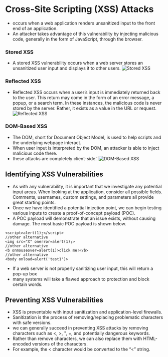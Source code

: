 # Cross-Site Scripting (XSS) Attacks
- occurs when a web application renders unsanitized input to the front end of an application.
- An attacker takes advantage of this vulnerability by injecting malicious code, generally in the form of JavaScript, through the browser.

### Stored XSS
- A stored XSS vulnerability occurs when a web server stores an unsanitized user input and displays it to other users.
![Stored XSS](https://static-assets.codecademy.com/Courses/introduction-to-cybersecurity/xss/Cybersecurity_XSS_Stored_v2-03.svg)

### Reflected XSS
- Reflected XSS occurs when a user’s input is immediately returned back to the user. This return may come in the form of an error message, a popup, or a search term. In these instances, the malicious code is never stored by the server. Rather, it exists as a value in the URL or request.
![Reflected XSS](https://static-assets.codecademy.com/Courses/introduction-to-cybersecurity/xss/Cybersecurity_XSS_Reflected_v2.svg)

### DOM-Based XSS
- The DOM, short for Document Object Model, is used to help scripts and the underlying webpage interact.
- When user input is interpreted by the DOM, an attacker is able to inject malicious code there.
- these attacks are completely client-side.'
![DOM-Based XSS](https://static-assets.codecademy.com/Courses/introduction-to-cybersecurity/xss/Cybersecurity_XSS_DOM_v2.svg)

## Identifying XSS Vulnerabilities
- As with any vulnerability, it is important that we investigate any potential input areas. When looking at the application, consider all possible fields. Comments, usernames, custom settings, and parameters all provide great starting points.
- Once we have identified a potential injection point, we can begin testing various inputs to create a proof-of-concept payload (POC).
- A POC payload will demonstrate that an issue exists, without causing damage. The most basic POC payload is shown below.
```
<script>alert(1);</script>
//other alternative
<img src="X" onerror=alert(1);>
//other alternative
<b onmouseover=alert(1)>click me!</b>
//other alternative
<body onload=alert('test1')>

```
- If a web server is not properly sanitizing user input, this will return a pop-up box
- many systems will take a flawed approach to protection and block certain words.

## Preventing XSS Vulnerabilities
- XSS is preventable with input sanitization and application-level firewalls.
- Sanitization is the process of removing/replacing problematic characters with safe versions.
- we can generally succeed in preventing XSS attacks by removing characters such as <, >, ", =, and potentially dangerous keywords.
- Rather than remove characters, we can also replace them with HTML-encoded versions of the characters.
- For example, the < character would be converted to the “<” string. 
